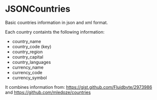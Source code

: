 # JSONCountries

Basic countries information in json and xml format.

Each country containts the following information:
- country_name
- country_code (key)
- country_region
- country_capital 
- country_languages
- currency_name
- currency_code
- currency_symbol


It combines information from:
https://gist.github.com/Fluidbyte/2973986 and https://github.com/mledoze/countries
